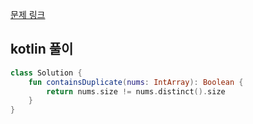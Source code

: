 [문제 링크](https://leetcode.com/problems/contains-duplicate/description/)


## kotlin 풀이
```kotlin
class Solution {
    fun containsDuplicate(nums: IntArray): Boolean {
        return nums.size != nums.distinct().size
    }
}
```
